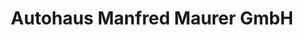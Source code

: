 ---
title: "Autohaus Manfred Maurer GmbH"
url: /braunfels/autohaus-manfred-maurer-gmbh/
shop: Autowerkstatt
---